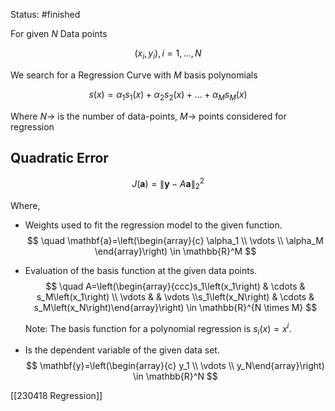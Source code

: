Status: #finished 

For given *N* Data points

$$
\left(x_i, y_i\right), i=1, \ldots, N
$$


We search for a Regression Curve with *M* basis polynomials
	
$$
s(x)=\alpha_1 s_1(x)+\alpha_2 s_2(x)+\ldots+\alpha_M s_M(x)
$$

 Where $N\rightarrow$ is the number of data-points, $M\rightarrow$ points considered for regression 
## Quadratic Error 

$$
J(\mathbf{a})=\|\mathbf{y}-A \mathbf{a}\|_2^2
$$

Where, 
- Weights used to fit the regression model to the given function.
$$
\quad \mathbf{a}=\left(\begin{array}{c} \alpha_1 \\ \vdots \\ \alpha_M \end{array}\right) \in \mathbb{R}^M
$$
 
- Evaluation of the basis function at the given data points. 
$$
\quad A=\left(\begin{array}{ccc}s_1\left(x_1\right) & \cdots & s_M\left(x_1\right) \\ \vdots & & \vdots \\s_1\left(x_N\right) & \cdots & s_M\left(x_N\right)\end{array}\right) \in \mathbb{R}^{N \times M}
$$
 
	Note: The basis function for a polynomial regression is $s_i(x)=x^i$.  
- Is the dependent variable of the given data set. 
$$
\mathbf{y}=\left(\begin{array}{c} y_1 \\ \vdots \\ y_N\end{array}\right) \in \mathbb{R}^N
$$

[[230418 Regression]]
